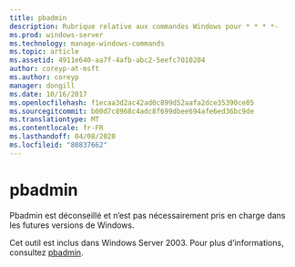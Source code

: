 ```yaml
---
title: pbadmin
description: Rubrique relative aux commandes Windows pour * * * *-
ms.prod: windows-server
ms.technology: manage-windows-commands
ms.topic: article
ms.assetid: 4911e640-aa7f-4afb-abc2-5eefc7010204
author: coreyp-at-msft
ms.author: coreyp
manager: dongill
ms.date: 10/16/2017
ms.openlocfilehash: f1ecaa3d2ac42ad0c899d52aafa2dce35390ce05
ms.sourcegitcommit: b00d7c8968c4adc8f699dbee694afe6ed36bc9de
ms.translationtype: MT
ms.contentlocale: fr-FR
ms.lasthandoff: 04/08/2020
ms.locfileid: "80837662"
---
```

# <a name="pbadmin"></a>pbadmin



Pbadmin est déconseillé et n’est pas nécessairement pris en charge dans les futures versions de Windows.

Cet outil est inclus dans Windows Server 2003. Pour plus d’informations, consultez [pbadmin](https://technet.microsoft.com/library/cc755767(v=ws.10).aspx).